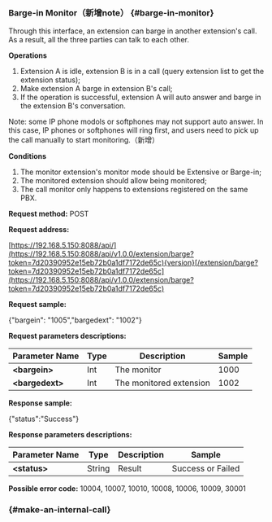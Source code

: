 ### Barge-in Monitor（新增note） {#barge-in-monitor}

Through this interface, an extension can barge in another extension's call. As a result, all the three parties can talk to each other.

**Operations**

1. Extension A is idle, extension B is in a call \(query extension list to get the extension status\);
2. Make extension A barge in extension B's call;
3. If the operation is successful, extension A will auto answer and barge in the extension B's conversation.

Note: some IP phone modols or softphones may not support auto answer. In this case, IP phones or softphones will ring first, and users need to pick up the call manually to start monitoring.（新增）

**Conditions**

1. The monitor extension's monitor mode should be Extensive or Barge-in;
2. The monitored extension should allow being monitored;
3. The call monitor only happens to extensions registered on the same PBX.

**Request method:** POST

**Request address:**

[https://192.168.5.150:8088/api/](https://192.168.5.150:8088/api/v1.0.0/extension/barge?token=7d20390952e15eb72b0a1df7172de65c){version}[/extension/barge?token=7d20390952e15eb72b0a1df7172de65c](https://192.168.5.150:8088/api/v1.0.0/extension/barge?token=7d20390952e15eb72b0a1df7172de65c)

**Request sample:**

{"bargein": "1005","bargedext": "1002"}

**Request parameters descriptions:**

| **Parameter Name** | **Type** | **Description** | **Sample** |
| --- | --- | --- | --- |
| **&lt;bargein&gt;** | Int | The monitor | 1000 |
| **&lt;bargedext&gt;** | Int | The monitored extension | 1002 |

**Response sample:**

{"status":"Success"}

**Response parameters descriptions:**

| **Parameter Name** | **Type** | **Description** | **Sample** |
| --- | --- | --- | --- |
| **&lt;status&gt;** | String | Result | Success or Failed |

**Possible error code:** 10004, 10007, 10010, 10008, 10006, 10009, 30001

###  {#make-an-internal-call}



